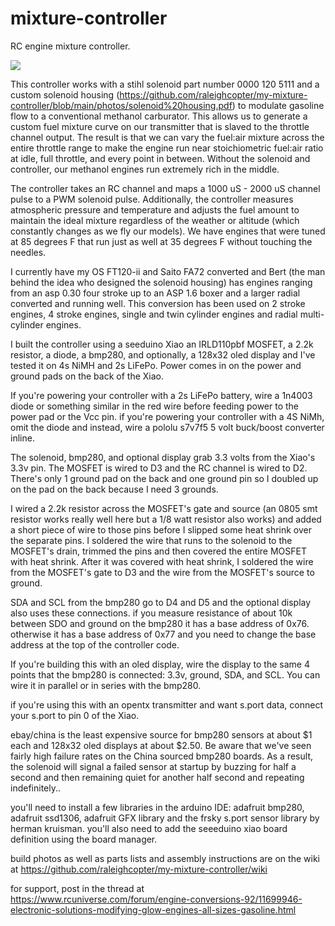 # mixture-controller
RC engine mixture controller.

![](https://github.com/raleighcopter/my-mixture-controller/blob/main/photos/controller.jpg)

This controller works with a stihl solenoid part number 0000 120 5111 and a custom solenoid housing (https://github.com/raleighcopter/my-mixture-controller/blob/main/photos/solenoid%20housing.pdf) to modulate gasoline flow to a conventional methanol carburator. This allows us to generate a custom fuel mixture curve on our transmitter that is slaved to the throttle channel output. The result is that we can vary the fuel:air mixture across the entire throttle range to make the engine run near stoichiometric fuel:air ratio at idle, full throttle, and every point in between. Without the solenoid and controller, our methanol engines run extremely rich in the middle. 

The controller takes an RC channel and maps a 1000 uS - 2000 uS channel pulse to a PWM solenoid pulse. Additionally, the controller measures atmospheric pressure and temperature and adjusts the fuel amount to maintain the ideal mixture regardless of the weather or altitude (which constantly changes as we fly our models). We have engines that were tuned at 85 degrees F that run just as well at 35 degrees F without touching the needles. 

I currently have my OS FT120-ii and Saito FA72 converted and Bert (the man behind the idea who designed the solenoid housing) has engines ranging from an asp 0.30 four stroke up to an ASP 1.6 boxer and a larger radial converted and running well. This conversion has been used on 2 stroke engines, 4 stroke engines, single  and twin cylinder engines and radial multi-cylinder engines.

I built the controller using a seeduino Xiao an IRLD110pbf MOSFET, a 2.2k resistor, a diode, a bmp280, and optionally, a 128x32 oled display and I've tested it on 4s NiMH and 2s LiFePo. Power comes in on the power and ground pads on the back of the Xiao. 

If you're powering your controller with a 2s LiFePo battery, wire a 1n4003 diode or something similar in the red wire before feeding power to the power pad or the Vcc pin. if you're powering your controller with a 4S NiMh, omit the diode and instead, wire a pololu s7v7f5 5 volt buck/boost converter inline.

The solenoid, bmp280, and optional display grab 3.3 volts from the Xiao's 3.3v pin. The MOSFET is wired to D3 and the RC channel is wired to D2. There's only 1 ground pad on the back and one ground pin so I doubled up on the pad on the back because I need 3 grounds.

I wired a 2.2k resistor across the MOSFET's gate and source (an 0805 smt resistor works really well here but a 1/8 watt resistor also works) and added a short piece of wire to those pins before I slipped some heat shrink over the separate pins. I soldered the wire that runs to the solenoid to the MOSFET's drain, trimmed the pins and then covered the entire MOSFET with heat shrink. After it was covered with heat shrink, I soldered the wire from the MOSFET's gate to D3 and the wire from the MOSFET's source to ground.

SDA and SCL from the bmp280 go to D4 and D5 and the optional display also uses these connections. if you measure resistance of about 10k between SDO and ground on the bmp280 it has a base address of 0x76. otherwise it has a base address of 0x77 and you need to change the base address at the top of the controller code. 

If you're building this with an oled display, wire the display to the same 4 points that the bmp280 is connected: 3.3v, ground, SDA, and SCL. You can wire it in parallel or in series with the bmp280.

if you're using this with an opentx transmitter and want s.port data, connect your s.port to pin 0 of the Xiao.

ebay/china is the least expensive source for bmp280 sensors at about $1 each and 128x32 oled displays at about $2.50. Be aware that we've seen fairly high failure rates on the China sourced bmp280 boards. As a result, the solenoid will signal a failed sensor at startup by buzzing for half a second and then remaining quiet for another half second and repeating indefinitely..

you'll need to install a few libraries in the arduino IDE: adafruit bmp280, adafruit ssd1306, adafruit GFX library and the frsky s.port sensor library by herman kruisman. you'll also need to add the seeeduino xiao board definition using the board manager.


build photos as well as parts lists and assembly instructions are on the wiki at https://github.com/raleighcopter/my-mixture-controller/wiki

for support, post in the thread at https://www.rcuniverse.com/forum/engine-conversions-92/11699946-electronic-solutions-modifying-glow-engines-all-sizes-gasoline.html
